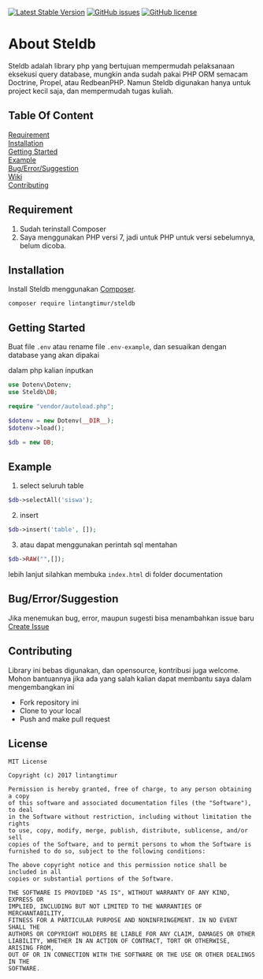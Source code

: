 [![Latest Stable Version](https://poser.pugx.org/lintangtimur/steldb/v/stable)](https://packagist.org/packages/lintangtimur/steldb)
[![GitHub issues](https://img.shields.io/github/issues/lintangtimur/Steldb.svg?style=flat-square)](https://github.com/lintangtimur/Steldb/issues)
[![GitHub license](https://img.shields.io/github/license/lintangtimur/Steldb.svg?style=flat-square)](https://github.com/lintangtimur/Steldb/blob/master/LICENSE)

# About Steldb
Steldb adalah library php yang bertujuan mempermudah pelaksanaan eksekusi query database, mungkin anda sudah pakai PHP ORM semacam Doctrine, Propel, atau RedbeanPHP.
Namun Steldb digunakan hanya untuk project kecil saja, dan mempermudah tugas kuliah.

## Table Of Content

[Requirement](#requirement)  
[Installation](#installation)  
[Getting Started](#getting-started)  
[Example](#example)  
[Bug/Error/Suggestion](#bugerrorsuggestion)  
[Wiki](https://github.com/lintangtimur/Steldb/wiki)  
[Contributing](#contributing)  
## Requirement
1. Sudah terinstall Composer
2. Saya menggunakan PHP versi 7, jadi untuk PHP untuk versi sebelumnya, belum dicoba.

## Installation
Install Steldb menggunakan [Composer](https://getcomposer.org/).

<code>composer require lintangtimur/steldb </code>

## Getting Started
Buat file ```.env``` atau rename file ```.env-example```, dan sesuaikan dengan database yang akan dipakai

dalam php kalian inputkan
```php
use Dotenv\Dotenv;
use Steldb\DB;

require "vendor/autoload.php";

$dotenv = new Dotenv(__DIR__);
$dotenv->load();

$db = new DB;
```

## Example
1. select seluruh table
```php
$db->selectAll('siswa');
```
2. insert
```php
$db->insert('table', []);
```
3. atau dapat menggunakan perintah sql mentahan
```php
$db->RAW("",[]);
```

lebih lanjut silahkan membuka ```index.html``` di folder documentation
## Bug/Error/Suggestion
Jika menemukan bug, error, maupun sugesti bisa menambahkan issue baru
[Create Issue](https://github.com/lintangtimur/Steldb/issues)

## Contributing
Library ini bebas digunakan, dan opensource, kontribusi juga welcome. Mohon bantuannya jika ada yang salah kalian dapat membantu saya dalam mengembangkan ini
- Fork repository ini
- Clone to your local
- Push and make pull request

## License
```
MIT License

Copyright (c) 2017 lintangtimur

Permission is hereby granted, free of charge, to any person obtaining a copy
of this software and associated documentation files (the "Software"), to deal
in the Software without restriction, including without limitation the rights
to use, copy, modify, merge, publish, distribute, sublicense, and/or sell
copies of the Software, and to permit persons to whom the Software is
furnished to do so, subject to the following conditions:

The above copyright notice and this permission notice shall be included in all
copies or substantial portions of the Software.

THE SOFTWARE IS PROVIDED "AS IS", WITHOUT WARRANTY OF ANY KIND, EXPRESS OR
IMPLIED, INCLUDING BUT NOT LIMITED TO THE WARRANTIES OF MERCHANTABILITY,
FITNESS FOR A PARTICULAR PURPOSE AND NONINFRINGEMENT. IN NO EVENT SHALL THE
AUTHORS OR COPYRIGHT HOLDERS BE LIABLE FOR ANY CLAIM, DAMAGES OR OTHER
LIABILITY, WHETHER IN AN ACTION OF CONTRACT, TORT OR OTHERWISE, ARISING FROM,
OUT OF OR IN CONNECTION WITH THE SOFTWARE OR THE USE OR OTHER DEALINGS IN THE
SOFTWARE.
```
